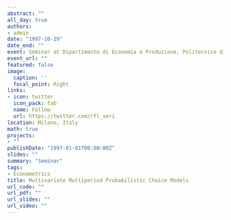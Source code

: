 ```yaml
---
abstract: ""
all_day: true
authors:
- admin
date: "1997-10-29"
date_end: ""
event: Seminar at Dipartimento di Economia e Produzione, Politecnico di Milano
event_url: ""
featured: false
image:
  caption: ''
  focal_point: Right
links:
- icon: twitter
  icon_pack: fab
  name: Follow
  url: https://twitter.com/rfl_seri
location: Milano, Italy
math: true
projects:
- ""
publishDate: "1997-01-01T00:00:00Z"
slides: ""
summary: "Seminar"
tags:
- Econometrics
title: Multivariate Multiperiod Probabilistic Choice Models
url_code: ""
url_pdf: ""
url_slides: ""
url_video: ""
---
```

